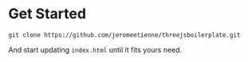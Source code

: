 # Get Started
```
git clone https://github.com/jeromeetienne/threejsboilerplate.git
```

And start updating ```index.html``` until it fits yours need.
